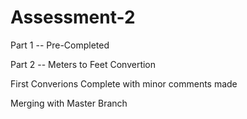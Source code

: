 # Assessment-2

Part 1 -- Pre-Completed

Part 2 -- Meters to Feet Convertion

First Converions Complete with minor comments made

Merging with Master Branch
